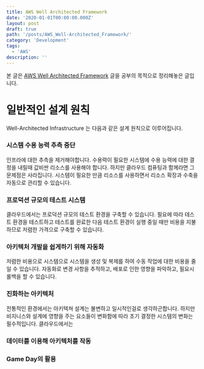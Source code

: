 ```yaml
---
title: AWS Well Architected Framework
date: '2020-01-01T00:00:00.000Z'
layout: post
draft: true
path: '/posts/AWS_Well-Architected_Framework/'
category: 'Development'
tags:
  - 'AWS'
description: ''
---
```


본 글은 [AWS Well Architected Framework](https://d1.awsstatic.com/whitepapers/architecture/AWS_Well-Architected_Framework.pdf) 글을 공부의 목적으로 정리해놓은 글입니다.


# 일반적인 설계 원칙

Well-Architected Infrastructure 는 다음과 같은 설계 원칙으로 이루어집니다.

### 시스템 수용 능력 추측 중단

인프라에 대한 추측을 제거해야합니다. 수용력이 필요한 시스템에 수용 능력에 대한 결정을 내릴때 값비싼 리소스를 사용해야 합니다. 하지만 클라우드 컴퓨팅과 함께라면 그 문제점은 사라집니다. 시스템이 필요한 만큼 리소스를 사용하면서 리소스 확장과 수축을 자동으로 관리할 수 있습니다.

### 프로덕션 규모의 테스트 시스템

클라우드에서는 프로덕션 규모의 테스트 환경을 구축할 수 있습니다. 필요에 따라 테스트 환경을 테스트하고 테스트를 완료한 다음 테스트 환경이 실행 중일 때만 비용을 지불하므로 저렴한 가격으로 구축할 수 있습니다.

### 아키텍처 개발을 쉽게하기 위해 자동화

저렴한 비용으로 시스템으로 시스템을 생성 및 복제를 하여 수동 작업에 대한 비용을 줄일 수 있습니다. 자동화로 변경 사항을 추적하고, 배포로 인한 영향을 파악하고, 필요시 롤백을 할 수 있습니다.

### 진화하는 아키텍처

전통적인 환경에서는 아키텍쳐 설계는 불변하고 일시적인걸로 생각하곤합니다. 하지만 비지니스와 설계에 영향을 주는 요소들이 변화함에 따라 초기 결정한 시스템의 변화는 필수적입니다. 클라우드에서는 


### 데이터를 이용해 아키텍처를 작동

### Game Day의 활용
